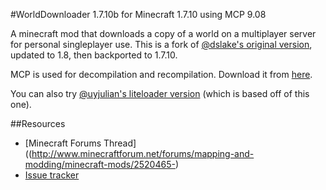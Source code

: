 #WorldDownloader 1.7.10b for Minecraft 1.7.10 using MCP 9.08

A minecraft mod that downloads a copy of a world on a multiplayer server for personal singleplayer use.  This is a fork of [@dslake's original version](https://github.com/dslake/WorldDownloader), updated to 1.8, then backported to 1.7.10.

MCP is used for decompilation and recompilation.  Download it from [here](http://www.modcoderpack.com/website/releases).

You can also try [@uyjulian's liteloader version](https://github.com/uyjulian/LiteModWDL/) (which is based off of this one).

##Resources 

 * [Minecraft Forums Thread]((http://www.minecraftforum.net/forums/mapping-and-modding/minecraft-mods/2520465-)
 * [Issue tracker](https://github.com/Pokechu22/WorldDownloader/issues)